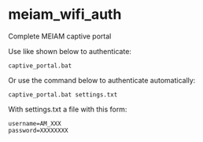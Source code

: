 # meiam_wifi_auth
Complete MEIAM captive portal

Use like shown below to authenticate:
```properties
captive_portal.bat
```
Or use the command below to authenticate automatically:
```properties
captive_portal.bat settings.txt
```
With settings.txt a file with this form:
```
username=AM_XXX
password=XXXXXXXX
```
